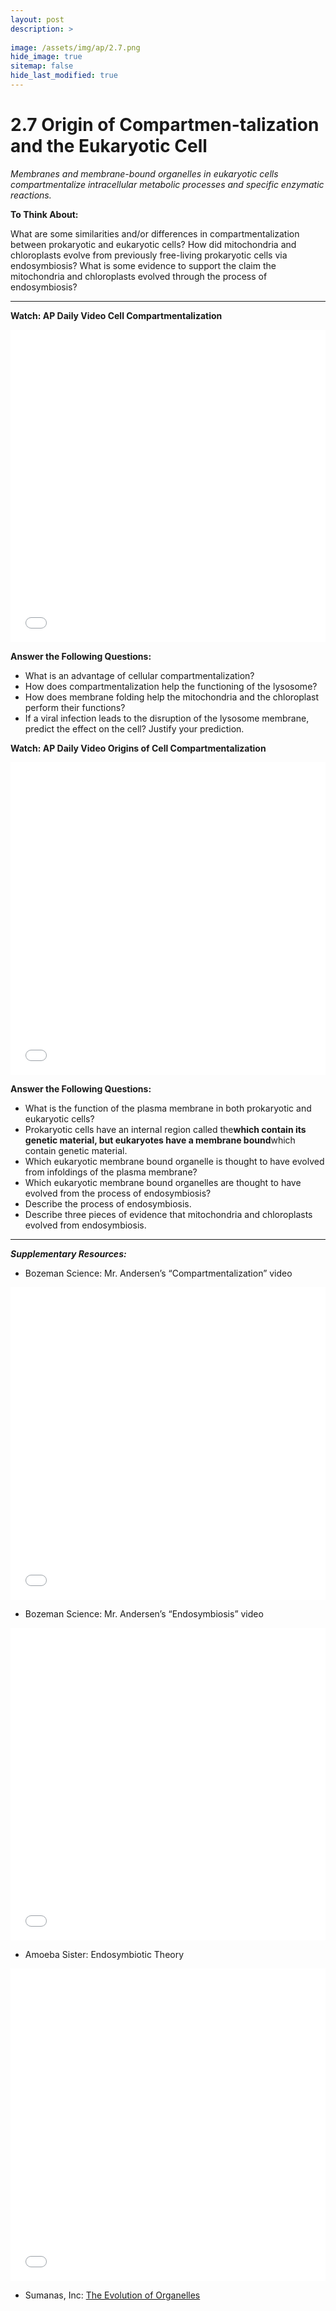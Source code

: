 ```yaml
---
layout: post
description: >
  
image: /assets/img/ap/2.7.png
hide_image: true
sitemap: false
hide_last_modified: true
---
```


# 2.7 Origin of Compartmen-talization and the Eukaryotic Cell

*Membranes and membrane-bound organelles in eukaryotic cells compartmentalize intracellular metabolic processes and specific enzymatic reactions.*

**To Think About:** 

What are some similarities and/or differences in compartmentalization between prokaryotic and eukaryotic cells?  How did mitochondria and chloroplasts evolve from previously free-living prokaryotic cells via endosymbiosis?  What is some evidence to support the claim the mitochondria and chloroplasts evolved through the process of endosymbiosis?

---

**Watch: AP Daily Video Cell Compartmentalization**

<iframe src="//player.bilibili.com/player.html?isOutside=true&aid=762646093&bvid=BV1964y1a7Xj&cid=407278319&p=21&high_quality=1&danmaku=0&autoplay=0" allowfullscreen="allowfullscreen" width="100%" height="500" scrolling="no" frameborder="0" sandbox="allow-top-navigation allow-same-origin allow-forms allow-scripts"></iframe>

**Answer the Following Questions:**

- What is an advantage of cellular compartmentalization?
- How does compartmentalization help the functioning of the lysosome?
- How does membrane folding help the mitochondria and the chloroplast perform their functions?
- If a viral infection leads to the disruption of the lysosome membrane, predict the effect on the cell?  Justify your prediction.

**Watch: AP Daily Video Origins of Cell Compartmentalization**

<iframe src="//player.bilibili.com/player.html?isOutside=true&aid=762646093&bvid=BV1964y1a7Xj&cid=407278511&p=22&high_quality=1&danmaku=0&autoplay=0" allowfullscreen="allowfullscreen" width="100%" height="500" scrolling="no" frameborder="0" sandbox="allow-top-navigation allow-same-origin allow-forms allow-scripts"></iframe>

**Answer the Following Questions:**

- What is the function of the plasma membrane in both prokaryotic and eukaryotic cells?
- Prokaryotic cells have an internal region called the<u>____________________</u>which contain its genetic material, but eukaryotes have a membrane bound<u>____________________</u>which contain genetic material.
- Which eukaryotic membrane bound organelle is thought to have evolved from infoldings of the plasma membrane?
- Which eukaryotic membrane bound organelles are thought to have evolved from the process of endosymbiosis?
- Describe the process of endosymbiosis.
- Describe three pieces of evidence that mitochondria and chloroplasts evolved from endosymbiosis.

---

***Supplementary Resources:*** 

- Bozeman Science:  Mr. Andersen’s “Compartmentalization” video

<iframe src="//player.bilibili.com/player.html?isOutside=true&aid=112829310961778&bvid=BV1Pm84eDEKR&cid=500001623539820&p=1&high_quality=1&danmaku=0&autoplay=0" allowfullscreen="allowfullscreen" width="100%" height="500" scrolling="no" frameborder="0" sandbox="allow-top-navigation allow-same-origin allow-forms allow-scripts"></iframe>

- Bozeman Science:  Mr. Andersen’s “Endosymbiosis” video

<iframe src="//player.bilibili.com/player.html?isOutside=true&aid=112829311159170&bvid=BV1Pm84eQE1e&cid=500001623539890&p=1&high_quality=1&danmaku=0&autoplay=0" allowfullscreen="allowfullscreen" width="100%" height="500" scrolling="no" frameborder="0" sandbox="allow-top-navigation allow-same-origin allow-forms allow-scripts"></iframe>

- Amoeba Sister: Endosymbiotic Theory

<iframe src="//player.bilibili.com/player.html?isOutside=true&aid=113176263854739&bvid=BV1wWtCesE2h&cid=25951339528&p=1&high_quality=1&danmaku=0&autoplay=0" allowfullscreen="allowfullscreen" width="100%" height="500" scrolling="no" frameborder="0" sandbox="allow-top-navigation allow-same-origin allow-forms allow-scripts"></iframe>

- Sumanas, Inc: [The Evolution of Organelles](https://www.sumanasinc.com/webcontent/animations/content/organelles.html)